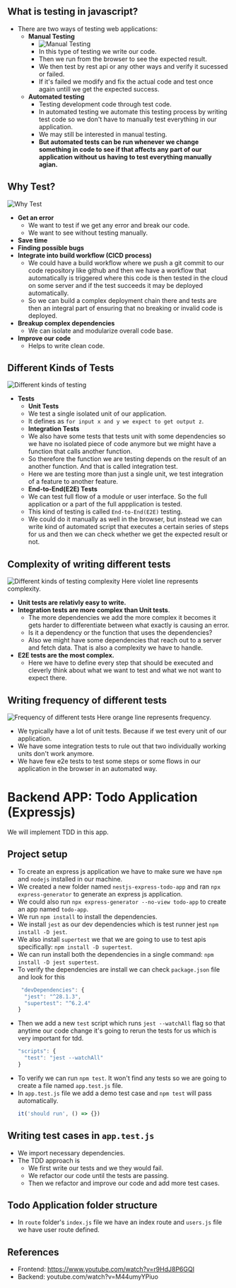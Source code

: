 ## What is testing in javascript?
- There are two ways of testing web applications:
  - **Manual Testing**
    - ![Manual Testing](images/what-is-testing.png)
    - In this type of testing we write our code.
    - Then we run from the browser to see the expected result.
    - We then test by rest api or any other ways and verify it sucessed or failed.
    - If it's failed we modify and fix the actual code and test once again untill we get the expected success.
  - **Automated testing**
    - Testing development code through test code.
    - In automated testing we automate this testing process by writing test code so we don't have to manually test everything in our application.
    - We may still be interested in manual testing.
    - **But automated tests can be run whenever we change something in code to see if that affects any part of our application without us having to test everything manually agian.**

## Why Test?
![Why Test](images/why-test-combined.png)
- **Get an error**
  - We want to test if we get any error and break our code.
  - We want to see without testing manually.
- **Save time**
- **Finding possible bugs**
- **Integrate into build workflow (CICD process)**
  - We could have a build workflow where we push a git commit to our code repository like github and then we have a workflow that automatically is triggered where this code is then tested in the cloud on some server and if the test succeeds it may be deployed automatically.
  - So we can build a complex deployment chain there and tests are then an integral part of ensuring that no breaking or invalid code is deployed.
- **Breakup complex dependencies**
  - We can isolate and modularize overall code base.
- **Improve our code**
  - Helps to write clean code.

## Different Kinds of Tests
![Different kinds of testing](images/different-kinds-of-testing.png)
- **Tests**
  - **Unit Tests**
  - We test a single isolated unit of our application.
  - It defines as `for input x and y we expect to get output z`.
  - **Integration Tests**
  - We also have some tests that tests unit with some dependencies so we have no isolated piece of code anymore but we might have a function that calls another function.
  - So therefore the function we are testing depends on the result of an another function. And that is called integration test.
  - Here we are testing more than just a single unit, we test integration of a feature to another feature.
  - **End-to-End(E2E) Tests**
  - We can test full flow of a module or user interface. So the full application or a part of the full appplication is tested.
  - This kind of testing is called `End-to-End(E2E)` testing.
  - We could do it manually as well in the browser, but instead we can write kind of automated script that executes a certain series of steps for us and then we can check whether we get the expected result or not.

## Complexity of writing different tests
![Different kinds of testing complexity](images/different-kinds-of-testing-complexity.png)
Here violet line represents complexity.
  - **Unit tests are relativly easy to write.**
  - **Integration tests are more complex than Unit tests**.
    - The more dependencies we add the more complex it becomes it gets harder to differentiate between what exactly is causing an error. 
    - Is it a dependency or the function that uses the dependencies?
    - Also we might have some dependencies that reach out to a server and fetch data. That is also a complexity we have to handle.
  - **E2E tests are the most complex.**
    - Here we have to define every step that should be executed and cleverly think about what we want to test and what we not want to expect there.

## Writing frequency of different tests
![Frequency of different tests](images/different-kinds-of-testing-frequency.png)
Here orange line represents frequency.
- We typically have a lot of unit tests. Because if we test every unit of our application.
- We have some integration tests to rule out that two individually working units don't work anymore.
- We have few e2e tests to test some steps or some flows in our application in the browser in an automated way.

# Backend APP: Todo Application (Expressjs)
We will implement TDD in this app.

## Project setup
- To create an express js application we have to make sure we have `npm` and `nodejs` installed in our machine.
- We created a new folder named `nestjs-express-todo-app` and ran `npx express-generator` to generate an express js application.
- We could also run `npx express-generator --no-view todo-app` to create an app named `todo-app`.
- We run `npm install` to install the dependencies.
- We install `jest` as our dev dependencies which is test runner jest `npm install -D jest`.
- We also install `supertest` we that we are going to use to test apis specifically: `npm install -D supertest`.
- We can run install both the dependencies in a single command: `npm install -D jest supertest`.
- To verify the dependencies are install we can check `package.json` file and look for this
  ```javascript
   "devDependencies": {
    "jest": "^28.1.3",
    "supertest": "^6.2.4"
  }
  ```
- Then we add a new `test` script which runs `jest --watchAll` flag so that anytime our code change it's going to rerun the tests for us which is very important for tdd.
  ```javascript
  "scripts": {
    "test": "jest --watchAll"
  }
  ``` 
- To verify we can run `npm test`. It won't find any tests so we are going to create a file named `app.test.js` file.
- In `app.test.js` file we add a demo test case and `npm test` will pass automatically.
  ```javascript
  it('should run', () => {})
  ``` 

## Writing test cases in `app.test.js`
- We import necessary dependencies.
- The TDD approach is 
  - We first write our tests and we they would fail.
  - We refactor our code until the tests are passing.
  - Then we refactor and improve our code and add more test cases.

## Todo Application folder structure
- In `route` folder's `index.js` file we have an index route and `users.js` file we have user route defined.

## References
- Frontend: https://www.youtube.com/watch?v=r9HdJ8P6GQI
- Backend: youtube.com/watch?v=M44umyYPiuo